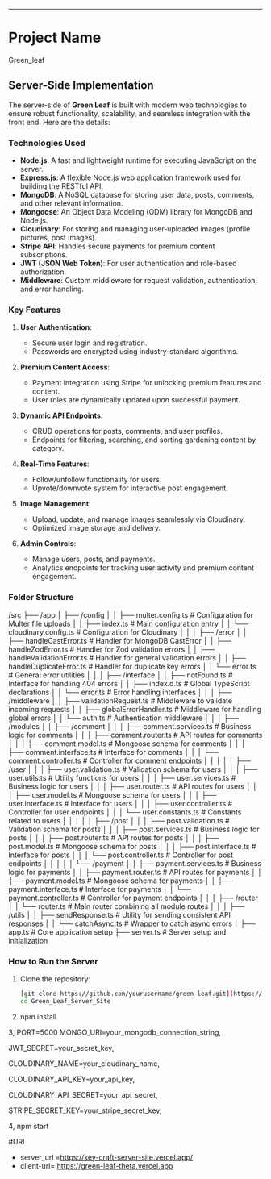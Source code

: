 ---

# Project Name

Green_leaf

## Server-Side Implementation

The server-side of **Green Leaf** is built with modern web technologies to ensure robust functionality, scalability, and seamless integration with the front end. Here are the details:

### Technologies Used
- **Node.js**: A fast and lightweight runtime for executing JavaScript on the server.
- **Express.js**: A flexible Node.js web application framework used for building the RESTful API.
- **MongoDB**: A NoSQL database for storing user data, posts, comments, and other relevant information.
- **Mongoose**: An Object Data Modeling (ODM) library for MongoDB and Node.js.
- **Cloudinary**: For storing and managing user-uploaded images (profile pictures, post images).
- **Stripe API**: Handles secure payments for premium content subscriptions.
- **JWT (JSON Web Token)**: For user authentication and role-based authorization.
- **Middleware**: Custom middleware for request validation, authentication, and error handling.

### Key Features
1. **User Authentication**: 
   - Secure user login and registration.
   - Passwords are encrypted using industry-standard algorithms.

2. **Premium Content Access**:
   - Payment integration using Stripe for unlocking premium features and content.
   - User roles are dynamically updated upon successful payment.

3. **Dynamic API Endpoints**:
   - CRUD operations for posts, comments, and user profiles.
   - Endpoints for filtering, searching, and sorting gardening content by category.

4. **Real-Time Features**:
   - Follow/unfollow functionality for users.
   - Upvote/downvote system for interactive post engagement.

5. **Image Management**:
   - Upload, update, and manage images seamlessly via Cloudinary.
   - Optimized image storage and delivery.

6. **Admin Controls**:
   - Manage users, posts, and payments.
   - Analytics endpoints for tracking user activity and premium content engagement.

### Folder Structure
/src
 ├── /app
 │  ├── /config
 │  │    ├── multer.config.ts       # Configuration for Multer file uploads
 │  │    ├── index.ts               # Main configuration entry
 │  │    └── cloudinary.config.ts   # Configuration for Cloudinary
 │  │
 │  ├── /error
 │  │    ├── handleCastError.ts       # Handler for MongoDB CastError
 │  │    ├── handleZodError.ts        # Handler for Zod validation errors
 │  │    ├── handleValidationError.ts # Handler for general validation errors
 │  │    ├── handleDuplicateError.ts  # Handler for duplicate key errors
 │  │    └── error.ts                 # General error utilities
 │  │
 │  ├── /interface
 │  │    ├── notFound.ts     # Interface for handling 404 errors
 │  │    ├── index.d.ts      # Global TypeScript declarations
 │  │    └── error.ts        # Error handling interfaces
 │  │
 │  ├── /middleware
 │  │    ├── validationRequest.ts    # Middleware to validate incoming requests
 │  │    ├── globalErrorHandler.ts   # Middleware for handling global errors
 │  │    └── auth.ts                 # Authentication middleware
 │  │
 │  ├── /modules
 │  │    ├── /comment
 │  │    │    ├── comment.services.ts   # Business logic for comments
 │  │    │    ├── comment.router.ts     # API routes for comments
 │  │    │    ├── comment.model.ts      # Mongoose schema for comments
 │  │    │    ├── comment.interface.ts  # Interface for comments
 │  │    │    └── comment.controller.ts # Controller for comment endpoints
 │  │    │
 │  │    ├── /user
 │  │    │    ├── user.validation.ts   # Validation schema for users
 │  │    │    ├── user.utils.ts        # Utility functions for users
 │  │    │    ├── user.services.ts     # Business logic for users
 │  │    │    ├── user.router.ts       # API routes for users
 │  │    │    ├── user.model.ts        # Mongoose schema for users
 │  │    │    ├── user.interface.ts    # Interface for users
 │  │    │    ├── user.controller.ts   # Controller for user endpoints
 │  │    │    └── user.constants.ts    # Constants related to users
 │  │    │
 │  │    ├── /post
 │  │    │    ├── post.validation.ts   # Validation schema for posts
 │  │    │    ├── post.services.ts     # Business logic for posts
 │  │    │    ├── post.router.ts       # API routes for posts
 │  │    │    ├── post.model.ts        # Mongoose schema for posts
 │  │    │    ├── post.interface.ts    # Interface for posts
 │  │    │    └── post.controller.ts   # Controller for post endpoints
 │  │    │
 │  │    └── /payment
 │  │         ├── payment.services.ts   # Business logic for payments
 │  │         ├── payment.router.ts     # API routes for payments
 │  │         ├── payment.model.ts      # Mongoose schema for payments
 │  │         ├── payment.interface.ts  # Interface for payments
 │  │         └── payment.controller.ts # Controller for payment endpoints
 │  │
 │  ├── /router
 │  │    └── router.ts        # Main router combining all module routes
 │  │
 │  ├── /utils
 │  │    ├── sendResponse.ts  # Utility for sending consistent API responses
 │  │    └── catchAsync.ts    # Wrapper to catch async errors
 │
 ├──  app.ts           # Core application setup
 ├──  server.ts        # Server setup and initialization   
       
   


### How to Run the Server
1. Clone the repository:
   ```bash
   [git clone https://github.com/yourusername/green-leaf.git](https://github.com/Akahad1/Green_Leaf_Server_Site.git)
   cd Green_Leaf_Server_Site
   
2. npm install
 
3, PORT=5000
MONGO_URI=your_mongodb_connection_string,

JWT_SECRET=your_secret_key,

CLOUDINARY_NAME=your_cloudinary_name,

CLOUDINARY_API_KEY=your_api_key,

CLOUDINARY_API_SECRET=your_api_secret,

STRIPE_SECRET_KEY=your_stripe_secret_key,

4, npm start

#URl

- server_url =https://key-craft-server-site.vercel.app/
- client-url= https://green-leaf-theta.vercel.app

